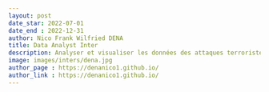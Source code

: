 ```yaml
---
layout: post
date_star: 2022-07-01 
date_end : 2022-12-31
author: Nico Frank Wilfried DENA
title: Data Analyst Inter
description: Analyser et visualiser les données des attaques terroristes et des PDIs au G3 Sahel (Burkina Faso-Mali-Niger) : Djihadiste Tracker
image: images/inters/dena.jpg
author_page : https://denanico1.github.io/
author_link : https://denanico1.github.io/
---
```




